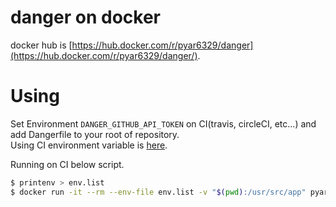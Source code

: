 # danger on docker

docker hub is [https://hub.docker.com/r/pyar6329/danger](https://hub.docker.com/r/pyar6329/danger/).

# Using

Set Environment `DANGER_GITHUB_API_TOKEN` on CI(travis, circleCI, etc...) and add Dangerfile to your root of repository.  
Using CI environment variable is [here](https://github.com/danger/danger/blob/master/lib/danger/ci_source/travis.rb).

Running on CI below script.

```bash
$ printenv > env.list
$ docker run -it --rm --env-file env.list -v "$(pwd):/usr/src/app" pyar6329/danger:latest
```

